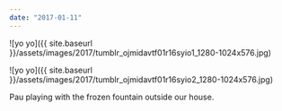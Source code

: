 ```yaml
---
date: "2017-01-11"
---
```


![yo yo]({{ site.baseurl }}/assets/images/2017/tumblr_ojmidavtf01r16syio1_1280-1024x576.jpg)

![yo yo]({{ site.baseurl }}/assets/images/2017/tumblr_ojmidavtf01r16syio2_1280-1024x576.jpg)

Pau playing with the frozen fountain outside our house.
